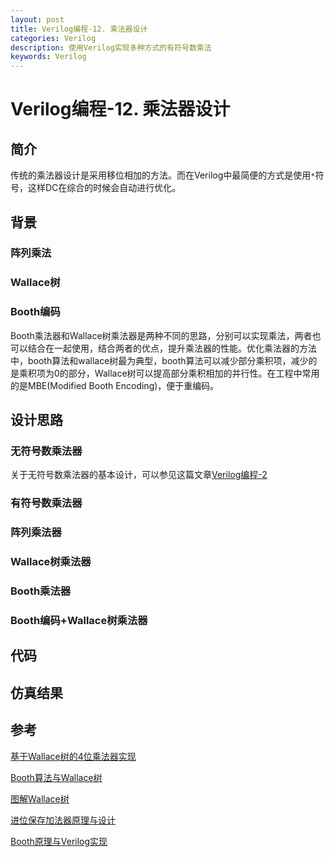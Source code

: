 ```yaml
---
layout: post
title: Verilog编程-12. 乘法器设计
categories: Verilog
description: 使用Verilog实现多种方式的有符号数乘法
keywords: Verilog
---
```


# Verilog编程-12. 乘法器设计

## 简介
传统的乘法器设计是采用移位相加的方法。而在Verilog中最简便的方式是使用`*`符号，这样DC在综合的时候会自动进行优化。

## 背景
### 阵列乘法

### Wallace树

### Booth编码

Booth乘法器和Wallace树乘法器是两种不同的思路，分别可以实现乘法，两者也可以结合在一起使用，结合两者的优点，提升乘法器的性能。优化乘法器的方法中，booth算法和wallace树最为典型，booth算法可以减少部分乘积项，减少的是乘积项为0的部分，Wallace树可以提高部分乘积相加的并行性。在工程中常用的是MBE(Modified Booth Encoding)，便于重编码。

## 设计思路
### 无符号数乘法器
关于无符号数乘法器的基本设计，可以参见这篇文章[Verilog编程-2](https://polaris-chn.github.io/2022/04/10/Verilog-practice-2/)

### 有符号数乘法器

### 阵列乘法器

### Wallace树乘法器

### Booth乘法器

### Booth编码+Wallace树乘法器


## 代码

## 仿真结果

## 参考
[基于Wallace树的4位乘法器实现](https://www.codeleading.com/article/72174189008/)

[Booth算法与Wallace树](https://www.wenhui.space/docs/08-ic-design/typical/booth-and-wallace/)

[图解Wallace树](https://zhuanlan.zhihu.com/p/130968045)

[进位保存加法器原理与设计](https://zhuanlan.zhihu.com/p/102387648)

[Booth原理与Verilog实现](https://zhuanlan.zhihu.com/p/127164011)

